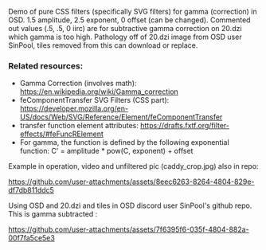 Demo of pure CSS filters (specifically SVG filters) for gamma (correction) in OSD.  1.5 amplitude, 2.5 exponent, 0 offset (can be changed). Commented out values (.5, .5, 0 iirc) are for subtractive gamma correction on 20.dzi which gamma is too high. Pathology off of 20.dzi image from OSD user SinPool, tiles removed from this can download or replace.

### Related resources:
* Gamma Correction (involves math): https://en.wikipedia.org/wiki/Gamma_correction
* feComponentTransfer SVG Filters (CSS part): https://developer.mozilla.org/en-US/docs/Web/SVG/Reference/Element/feComponentTransfer
* transfer function element attributes: https://drafts.fxtf.org/filter-effects/#feFuncRElement
* For gamma, the function is defined by the following exponential function: C' = amplitude * pow(C, exponent) + offset

Example in operation, video and unfiltered pic (caddy_crop.jpg) also in repo:

https://github.com/user-attachments/assets/8eec6263-8264-4804-829e-df7db811ddc5

Using OSD and 20.dzi and tiles in OSD discord user SinPool's github repo. This is gamma subtracted :

https://github.com/user-attachments/assets/7f6395f6-035f-4804-882a-00f7fa5ce5e3

